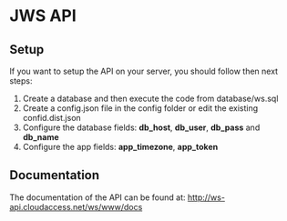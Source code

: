 JWS API
===============

## Setup ##
If you want to setup the API on your server, you should follow then next steps:
1. Create a database and then execute the code from database/ws.sql
1. Create a config.json file in the config folder or edit the existing confid.dist.json
1. Configure the database fields: **db_host**, **db_user**, **db_pass** and **db_name**
1. Configure the app fields: **app_timezone**, **app_token**

## Documentation ##
The documentation of the API can be found at: http://ws-api.cloudaccess.net/ws/www/docs
